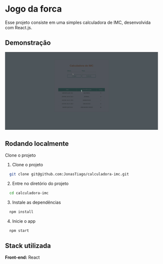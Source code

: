# Jogo da forca

Esse projeto consiste em uma simples calculadora de IMC, desenvolvida com React.js.

## Demonstração

<p aling="center">
  <img src="src/img/icm.gif" alt="run project">
</p>

## Rodando localmente

Clone o projeto

1. Clone o projeto

```bash
  git clone git@github.com:JonasTiago/calculadora-imc.git
```

2. Entre no diretório do projeto

```bash
  cd calculadora-imc
```

3. Instale as dependências

```bash
  npm install
```

4. Inicie o app

```bash
  npm start
```


## Stack utilizada

**Front-end:** React